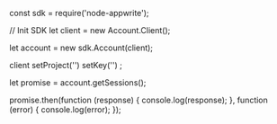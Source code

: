 const sdk = require('node-appwrite');

// Init SDK
let client = new Account.Client();

let account = new sdk.Account(client);

client
    setProject('')
    setKey('')
;

let promise = account.getSessions();

promise.then(function (response) {
    console.log(response);
}, function (error) {
    console.log(error);
});